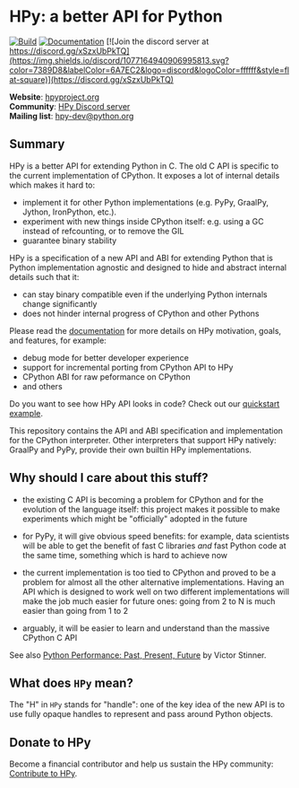 # HPy: a better API for Python

[![Build](https://github.com/hpyproject/hpy/actions/workflows/ci.yml/badge.svg)](https://github.com/hpyproject/hpy/actions/workflows/ci.yml)
[![Documentation](https://readthedocs.org/projects/hpy/badge/)](https://hpy.readthedocs.io/)
[![Join the discord server at https://discord.gg/xSzxUbPkTQ](https://img.shields.io/discord/1077164940906995813.svg?color=7389D8&labelColor=6A7EC2&logo=discord&logoColor=ffffff&style=flat-square)](https://discord.gg/xSzxUbPkTQ)

**Website**: [hpyproject.org](https://hpyproject.org/) \
**Community**: [HPy Discord server](https://discord.gg/xSzxUbPkTQ) \
**Mailing list**: [hpy-dev@python.org](https://mail.python.org/mailman3/lists/hpy-dev.python.org/)

## Summary

HPy is a better API for extending Python
in C. The old C API is specific to the current implementation of CPython.
It exposes a lot of internal details which makes it hard to:

  - implement it for other Python implementations (e.g. PyPy, GraalPy,
    Jython, IronPython, etc.).
  - experiment with new things inside CPython itself: e.g. using a GC
    instead of refcounting, or to remove the GIL
  - guarantee binary stability

HPy is a specification of a new API and ABI for extending Python that is
Python implementation agnostic and designed to hide and abstract internal
details such that it:

  - can stay binary compatible even if the underlying Python internals change significantly
  - does not hinder internal progress of CPython and other Pythons

Please read the [documentation](https://docs.hpyproject.org/en/latest/overview.html)
for more details on HPy motivation, goals, and features, for example:

  - debug mode for better developer experience
  - support for incremental porting from CPython API to HPy
  - CPython ABI for raw peformance on CPython
  - and others

Do you want to see how HPy API looks in code? Check out
our [quickstart example](https://docs.hpyproject.org/en/latest/quickstart.html).

This repository contains the API and ABI specification and implementation
for the CPython interpreter. Other interpreters that support HPy natively: GraalPy
and PyPy, provide their own builtin HPy implementations.


## Why should I care about this stuff?

  - the existing C API is becoming a problem for CPython and for the
    evolution of the language itself: this project makes it possible to make
    experiments which might be "officially" adopted in the future

  - for PyPy, it will give obvious speed benefits: for example, data
    scientists will be able to get the benefit of fast C libraries *and* fast
    Python code at the same time, something which is hard to achieve now

  - the current implementation is too tied to CPython and proved to be a
    problem for almost all the other alternative implementations. Having an
    API which is designed to work well on two different implementations will
    make the job much easier for future ones: going from 2 to N is much easier
    than going from 1 to 2

  - arguably, it will be easier to learn and understand than the massive
    CPython C API

See also [Python Performance: Past, Present,
Future](https://github.com/vstinner/talks/raw/main/2019-EuroPython/python_performance.pdf)
by Victor Stinner.


## What does `HPy` mean?

The "H" in `HPy` stands for "handle": one of the key idea of the new API is to
use fully opaque handles to represent and pass around Python objects.


## Donate to HPy

Become a financial contributor and help us sustain the HPy community: [Contribute to HPy](https://opencollective.com/hpy/contribute).

